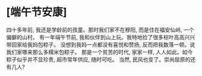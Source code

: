 # [端午节安康]

四十多年前, 我还是学龄前的孩童。那时我们家不在穆阳, 而是住在福安仙岭, 一个偏僻的山村。
有一年端午节前, 我和伙伴到山上玩。我特地捡了很多棕叶高高兴兴带回家给我妈包粽子。
没想到我妈一点都没有喜悦和赞扬, 反而把我数落一顿。说我们家哪来那么多糯米包粽子。
那是一个贫苦的时代, 家家一样, 人人如此。如今粽子似乎并不显珍贵, 超市常年供应, 随时可吃。
当然, 民风也变了。崇尚屈原的还有几人?